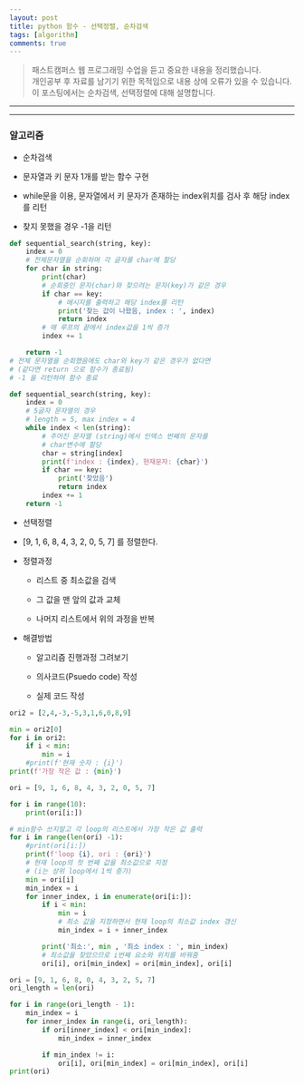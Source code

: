```yaml
---
layout: post
title: python 함수 - 선택정렬, 순차검색
tags: [algorithm]
comments: true
---
```


> 패스트캠퍼스 웹 프로그래밍 수업을 듣고 중요한 내용을 정리했습니다.     
개인공부 후 자료를 남기기 위한 목적임으로 내용 상에 오류가 있을 수 있습니다.      
> 이 포스팅에서는 순차검색, 선택정렬에 대해 설명합니다.
---

<hr>

### 알고리즘

* 순차검색

- 문자열과 키 문자 1개를 받는 함수 구현

- while문을 이용, 문자열에서 키 문자가 존재하는 index위치를 검사 후 해당 index를 리턴

- 찾지 못했을 경우 -1을 리턴

```python
def sequential_search(string, key):
    index = 0
    # 전체문자열을 순회하며 각 글자를 char에 할당
    for char in string:
        print(char)
        # 순회중인 문자(char)와 찾으려는 문자(key)가 같은 경우
        if char == key:
            # 메시지를 출력하고 해당 index를 리턴
            print('찾는 값이 나왔음, index : ', index)
            return index
        # 매 루프의 끝에서 index값을 1씩 증가
        index += 1

    return -1
# 전체 문자열을 순회했음에도 char와 key가 같은 경우가 없다면
# (같다면 return 으로 함수가 종료됨)
# -1 을 리턴하며 함수 종료
```

```python
def sequential_search(string, key):
    index = 0
    # 5글자 문자열의 경우
    # length = 5, max index = 4
    while index < len(string):
        # 주어진 문자열 (string)에서 인덱스 번째의 문자를
        # char변수에 할당
        char = string[index]
        print(f'index : {index}, 현재문자: {char}')
        if char == key:
            print('찾았음')
            return index
        index += 1
    return -1
```

* 선택정렬

- [9, 1, 6, 8, 4, 3, 2, 0, 5, 7] 를 정렬한다.

- 정렬과정

  - 리스트 중 최소값을 검색

  - 그 값을 맨 앞의 값과 교체

  - 나머지 리스트에서 위의 과정을 반복

- 해결방법

  - 알고리즘 진행과정 그려보기

  - 의사코드(Psuedo code) 작성

  - 실제 코드 작성

```python
ori2 = [2,4,-3,-5,3,1,6,0,8,9]

min = ori2[0]
for i in ori2:
    if i < min:
        min = i
    #print(f'현재 숫자 : {i}')
print(f'가장 작은 값 : {min}')
```

```python
ori = [9, 1, 6, 8, 4, 3, 2, 0, 5, 7]

for i in range(10):
    print(ori[i:])

# min함수 쓰지말고 각 loop의 리스트에서 가장 작은 값 출력
for i in range(len(ori) -1):
    #print(ori[i:])
    print(f'loop {i}, ori : {ori}')
    # 현재 loop의 첫 번째 값을 최소값으로 지정
    # (i는 상위 loop에서 1씩 증가)
    min = ori[i]
    min_index = i
    for inner_index, i in enumerate(ori[i:]):
        if i < min:
            min = i
            # 최소 값을 지정하면서 현재 loop의 최소값 index 갱신
            min_index = i + inner_index

        print('최소:', min , '최소 index : ', min_index)
        # 최소값을 찾았으므로 i번째 요소와 위치를 바꿔줌
        ori[i], ori[min_index] = ori[min_index], ori[i]

```

```python
ori = [9, 1, 6, 8, 0, 4, 3, 2, 5, 7]
ori_length = len(ori)

for i in range(ori_length - 1):
    min_index = i
    for inner_index in range(i, ori_length):
        if ori[inner_index] < ori[min_index]:
            min_index = inner_index

        if min_index != i:
            ori[i], ori[min_index] = ori[min_index], ori[i]
print(ori)
```
